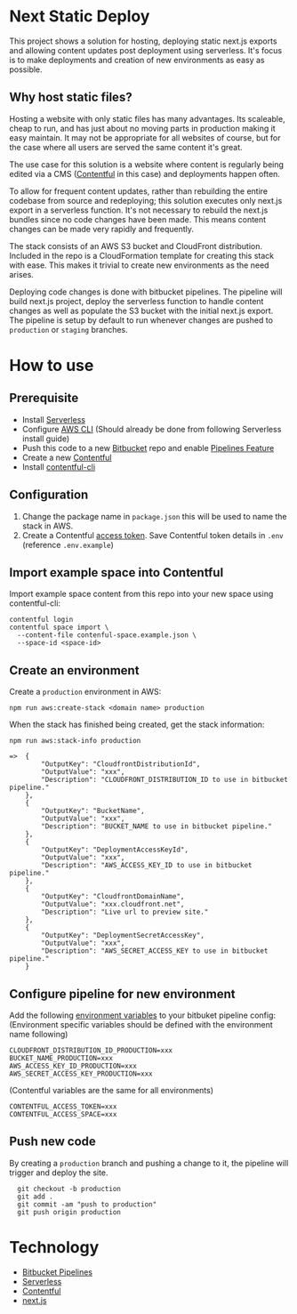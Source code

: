 # Next Static Deploy

This project shows a solution for hosting, deploying static next.js exports and allowing content updates post deployment using serverless. It's focus is to make deployments and creation of new environments as easy as possible.

## Why host static files?

Hosting a website with only static files has many advantages. Its scaleable, cheap to run, and has just about no moving parts in production making it easy maintain. It may not be appropriate for all websites of course, but for the case where all users are served the same content it's great. 

The use case for this solution is a website where content is regularly being edited via a CMS ([Contentful](https://www.contentful.com) in this case) and deployments happen often.

To allow for frequent content updates, rather than rebuilding the entire codebase from source and redeploying; this solution executes only next.js export in a serverless function. It's not necessary to rebuild the next.js bundles since no code changes have been made. This means content changes can be made very rapidly and frequently.

The stack consists of an AWS S3 bucket and CloudFront distribution. Included in the repo is a CloudFormation template for creating this stack with ease. This makes it trivial to create new environments as the need arises.

Deploying code changes is done with bitbucket pipelines. The pipeline will build next.js project, deploy the serverless function to handle content changes as well as populate the S3 bucket with the initial next.js export. The pipeline is setup by default to run whenever changes are pushed to `production` or `staging` branches.

# How to use

## Prerequisite
  - Install [Serverless](https://serverless.com/framework/docs/providers/aws/guide/installation)
  - Configure [AWS CLI](https://aws.amazon.com/cli) (Should already be done from following Serverless install guide)
  - Push this code to a new [Bitbucket](https://bitbucket.org) repo and enable [Pipelines Feature](https://bitbucket.org/product/features/pipelines)
  - Create a new [Contentful](https://www.contentful.com)
  - Install [contentful-cli](https://github.com/contentful/contentful-cli)

## Configuration
1. Change the package name in `package.json` this will be used to name the stack in AWS.
2. Create a Contentful [access token](https://www.contentful.com/developers/docs/references/authentication/). Save Contentful token details in `.env` (reference `.env.example`)

## Import example space into Contentful
Import example space content from this repo into your new space using contentful-cli:
```
contentful login
contentful space import \
  --content-file contenful-space.example.json \
  --space-id <space-id>
```

## Create an environment
Create a `production` environment in AWS:
```
npm run aws:create-stack <domain name> production
```
When the stack has finished being created, get the stack information:
```
npm run aws:stack-info production

=>  {
        "OutputKey": "CloudfrontDistributionId",
        "OutputValue": "xxx",
        "Description": "CLOUDFRONT_DISTRIBUTION_ID to use in bitbucket pipeline."
    },
    {
        "OutputKey": "BucketName",
        "OutputValue": "xxx",
        "Description": "BUCKET_NAME to use in bitbucket pipeline."
    },
    {
        "OutputKey": "DeploymentAccessKeyId",
        "OutputValue": "xxx",
        "Description": "AWS_ACCESS_KEY_ID to use in bitbucket pipeline."
    },
    {
        "OutputKey": "CloudfrontDomainName",
        "OutputValue": "xxx.cloudfront.net",
        "Description": "Live url to preview site."
    },
    {
        "OutputKey": "DeploymentSecretAccessKey",
        "OutputValue": "xxx",
        "Description": "AWS_SECRET_ACCESS_KEY to use in bitbucket pipeline."
    }
```

## Configure pipeline for new environment
Add the following [environment variables](https://confluence.atlassian.com/bitbucket/environment-variables-794502608.html#Environmentvariables-User-definedvariables) to your bitbuket pipeline config:
(Environment specific variables should be defined with the environment name following)
```
CLOUDFRONT_DISTRIBUTION_ID_PRODUCTION=xxx
BUCKET_NAME_PRODUCTION=xxx
AWS_ACCESS_KEY_ID_PRODUCTION=xxx
AWS_SECRET_ACCESS_KEY_PRODUCTION=xxx
```
(Contentful variables are the same for all environments)
```
CONTENTFUL_ACCESS_TOKEN=xxx
CONTENTFUL_ACCESS_SPACE=xxx
```

## Push new code
By creating a `production` branch and pushing a change to it, the pipeline will trigger and deploy the site.
```
  git checkout -b production
  git add .
  git commit -am "push to production"
  git push origin production
```

# Technology
  - [Bitbucket Pipelines](https://bitbucket.org/product/features/pipelines)
  - [Serverless](https://serverless.com)
  - [Contentful](https://www.contentful.com)
  - [next.js](https://github.com/zeit/next.js)